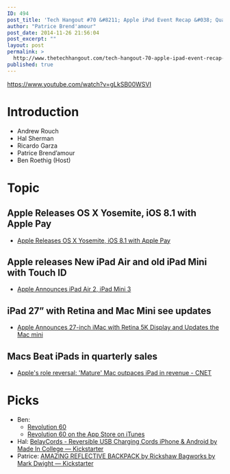 ```yaml
---
ID: 494
post_title: 'Tech Hangout #70 &#8211; Apple iPad Event Recap &#038; Quarterly Earnings'
author: "Patrice Brend'amour"
post_date: 2014-11-26 21:56:04
post_excerpt: ""
layout: post
permalink: >
  http://www.thetechhangout.com/tech-hangout-70-apple-ipad-event-recap-quarterly-earnings/
published: true
---
```

https://www.youtube.com/watch?v=gLkSB00WSVI

# Introduction

- Andrew Rouch
- Hal Sherman
- Ricardo Garza
- Patrice Brend’amour
- Ben Roethig (Host)

# Topic
## Apple Releases OS X Yosemite, iOS 8.1 with Apple Pay

- [Apple Releases OS X Yosemite, iOS 8.1 with Apple Pay](http://geekbeat.tv/apple-releases-os-x-yosemite-ios-8-1-apple-pay/)

## Apple releases New iPad Air and old iPad Mini with Touch ID

- [Apple Announces iPad Air 2, iPad Mini 3](http://geekbeat.tv/apple-announces-ipad-air-2-ipad-mini-3/)

## iPad 27” with Retina and Mac Mini see updates

- [Apple Announces 27-inch iMac with Retina 5K Display and Updates the Mac mini](http://geekbeat.tv/apple-announces-imac-retina-display-updates-mac-mini/)

## Macs Beat iPads in quarterly sales

- [Apple's role reversal: 'Mature' Mac outpaces iPad in revenue - CNET](http://www.cnet.com/news/apples-role-reversal-mature-mac-outpaces-ipad-in-revenue)

# Picks

- Ben: 
  - [Revolution 60](http://www.revolution60.com/)
  - [Revolution 60 on the App Store on iTunes](https://itunes.apple.com/us/app/revolution-60/id742869081?mt=8)
- Hal: [BelayCords - Reversible USB Charging Cords iPhone & Android by Made In College &mdash; Kickstarter](https://www.kickstarter.com/projects/madeincollege/belaycords-reversible-usb-charging-cords-iphone-an)
- Patrice: [AMAZING REFLECTIVE BACKPACK by Rickshaw Bagworks by Mark Dwight &mdash; Kickstarter](https://www.kickstarter.com/projects/markdwight/amazing-reflective-backpack-by-rickshaw-bagworks)
